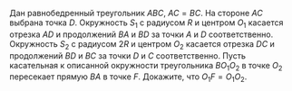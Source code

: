 Дан равнобедренный треугольник $ABC$, $AC=BC$. На стороне $AC$ выбрана точка $D$. Окружность $S_1$ с радиусом $R$ и центром $O_1$ касается отрезка $AD$ и продолжений   $BA$ и $BD$ за точки $A$ и $D$ соответственно. Окружность $S_2$ с радиусом $2R$ и центром $O_2$ касается отрезка $DC$ и продолжений $BD$ и $BC$ за точки $D$ и $C$ соответственно. Пусть касательная к описанной окружности треугольника  $BO_1O_2$ в точке $O_2$ пересекает прямую $BA$ в точке $F$. Докажите, что $O_1F=O_1O_2$.